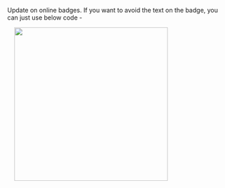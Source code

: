 Update on online badges. If you want to avoid the text on the badge, you can just use below code -

<p>
    <img src="https://api.vaunt.dev/v1/github/entities/aman4374/achievements?format=svg&limit=3&raw=true" width="350" />
</p>

